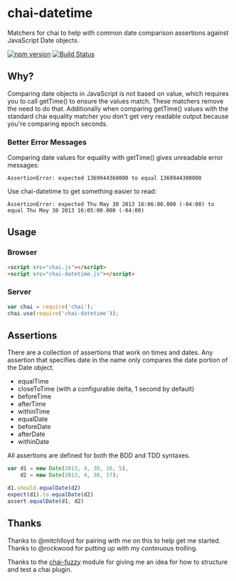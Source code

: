 # chai-datetime

Matchers for chai to help with common date comparison assertions against
JavaScript Date objects.

[![npm version](https://badge.fury.io/js/chai-datetime.svg)](https://badge.fury.io/js/chai-datetime)
[![Build Status](https://travis-ci.org/mguterl/chai-datetime.png?branch=master)](https://travis-ci.org/mguterl/chai-datetime)

## Why?

Comparing date objects in JavaScript is not based on value, which
requires you to call getTime() to ensure the values match. These
matchers remove the need to do that. Additionally when comparing
getTime() values with the standard chai equality matcher you don't get
very readable output because you're comparing epoch seconds.

### Better Error Messages

Comparing date values for equality with getTime() gives unreadable
error messages:

    AssertionError: expected 1369944360000 to equal 1369944300000

Use chai-datetime to get something easier to read:

    AssertionError: expected Thu May 30 2013 16:06:00.000 (-04:00) to equal Thu May 30 2013 16:05:00.000 (-04:00)

## Usage

### Browser

```html
<script src="chai.js"></script>
<script src="chai-datetime.js"></script>
```

### Server

```javascript
var chai = require('chai');
chai.use(require('chai-datetime'));
```

## Assertions

There are a collection of assertions that work on times and dates. Any
assertion that specifies date in the name only compares the date
portion of the Date object.

* equalTime
* closeToTime (with a configurable delta, 1 second by default)
* beforeTime
* afterTime
* withinTime
* equalDate
* beforeDate
* afterDate
* withinDate

All assertions are defined for both the BDD and TDD syntaxes.

```javascript
var d1 = new Date(2013, 4, 30, 16, 5),
    d2 = new Date(2013, 4, 30, 17);

d1.should.equalDate(d2)
expect(d1).to.equalDate(d2)
assert.equalDate(d1, d2)
```

## Thanks

Thanks to @mitchlloyd for pairing with me on this to help get me
started. Thanks to @rockwood for putting up with my continuous
trolling.

Thanks to the [chai-fuzzy](https://github.com/elliotf/chai-fuzzy)
module for giving me an idea for how to structure and test a chai
plugin.
